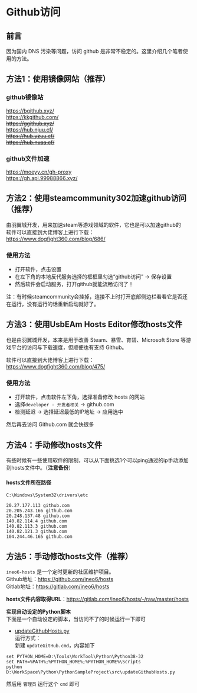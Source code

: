 # Github访问

## 前言
因为国内 DNS 污染等问题，访问 github 是非常不稳定的。这里介绍几个笔者使用的方法。

## 方法1：使用镜像网站（推荐）

### github镜像站
https://bgithub.xyz/  
https://kkgithub.com/  
~~https://ggithub.xyz/~~  
~~https://hub.njuu.cf/~~  
~~https://hub.yzuu.cf/~~  
~~https://hub.nuaa.cf/~~  

### github文件加速
https://moeyy.cn/gh-proxy  
https://gh.api.99988866.xyz/  



## 方法2：使用steamcommunity302加速github访问（推荐）
由羽翼城开发，用来加速steam等游戏领域的软件，它也是可以加速github的  
软件可以直接到大佬博客上进行下载：  
https://www.dogfight360.com/blog/686/

### 使用方法
* 打开软件，点击设置
* 在左下角的本地反代服务选择的框框里勾选“github访问” → 保存设置
* 然后软件会启动服务，打开github就能流畅访问了！

注：有时候steamcommunity会挂掉，连接不上时打开底部侧边栏看看它是否还在运行，没有运行的话重新启动就好了。


## 方法3：使用UsbEAm Hosts Editor修改hosts文件
也是由羽翼城开发，本来是用于改善 Steam、暴雪、育碧、Microsoft Store 等游戏平台的访问与下载速度，但顺便也有支持 Github。

软件可以直接到大佬博客上进行下载：  
https://www.dogfight360.com/blog/475/

### 使用方法
* 打开软件，点击软件左下角，选择准备修改 hosts 的网站
* 选择``developer - 开发者相关`` → github.com
* 检测延迟 → 选择延迟最低的IP地址 → 应用选中

然后再去访问 Github.com 就会快很多


## 方法4：手动修改hosts文件
有些时候有一些使用软件的限制，可以从下面挑选1个可以ping通过的ip手动添加到hosts文件中。（**注意备份**）
#### hosts文件所在路径
```
C:\Windows\System32\drivers\etc
```
```
20.27.177.113 github.com
20.205.243.166 github.com
20.248.137.48 github.com
140.82.114.4 github.com
140.82.113.3 github.com
140.82.121.3 github.com
104.244.46.165 github.com
```

## 方法5：手动修改hosts文件（推荐）
``ineo6-hosts`` 是一个定时更新的社区维护项目。  
Github地址：https://github.com/ineo6/hosts  
Gitlab地址：https://gitlab.com/ineo6/hosts  

**hosts文件内容取得URL**：https://gitlab.com/ineo6/hosts/-/raw/master/hosts  

**实现自动设定的Python脚本**  
下面是一个自动设定的脚本，当访问不了的时候运行一下即可  
* [updateGithubHosts.py](../Python/updateGithubHosts.py)  
运行方式：  
新建 ``updateGitHub.cmd``，内容如下
```
set PYTHON_HOME=D:\Tools\WorkTool\Python\Python38-32
set PATH=%PATH%;%PYTHON_HOME%;%PYTHON_HOME%\Scripts
python D:\WorkSpace\Python\PythonSampleProject\src\updateGithubHosts.py
```
然后用 ``管理员`` 运行这个 ``cmd`` 即可

